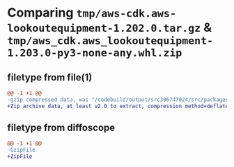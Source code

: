 # Comparing `tmp/aws-cdk.aws-lookoutequipment-1.202.0.tar.gz` & `tmp/aws_cdk.aws_lookoutequipment-1.203.0-py3-none-any.whl.zip`

## filetype from file(1)

```diff
@@ -1 +1 @@
-gzip compressed data, was "/codebuild/output/src306747024/src/packages/@aws-cdk/aws-lookoutequipment/dist/python/aws-cdk.aws-lookoutequipment-1.202.0.tar", last modified: Fri May 19 23:12:46 2023, max compression
+Zip archive data, at least v2.0 to extract, compression method=deflate
```

## filetype from diffoscope

```diff
@@ -1 +1 @@
-GzipFile
+ZipFile
```

